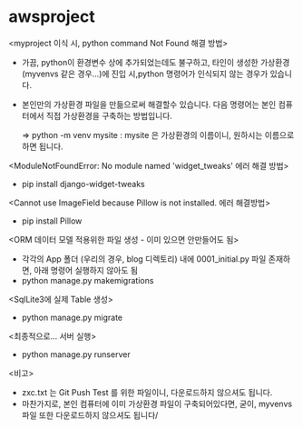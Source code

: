 # awsproject

<myproject 이식 시, python command Not Found 해결 방법>
- 가끔, python이 환경변수 상에 추가되었는데도 불구하고, 타인이 생성한 가상환경(myvenvs 같은 경우...)에 진입 시,python 명령어가 인식되지 않는 경우가 있습니다.
- 본인만의 가상환경 파일을 만듦으로써 해결할수 있습니다. 다음 명령어는 본인 컴퓨터에서 직접 가상환경을 구축하는 방법입니다. 
  
  => python -m venv mysite
    : mysite 은 가상환경의 이름이니, 원하시는 이름으로 하면 됩니다.   

<ModuleNotFoundError: No module named 'widget_tweaks' 에러 해결 방법>
- pip install django-widget-tweaks 

<Cannot use ImageField because Pillow is not installed. 에러 해결방법>
- pip install Pillow

<ORM 데이터 모델 적용위한 파일 생성 - 이미 있으면 안만들어도 됨>
- 각각의 App 폴더 (우리의 경우, blog 디렉토리) 내에 0001_initial.py 파일 존재하면, 아래 명령어 실행하지 않아도 됨
- python manage.py makemigrations

<SqlLite3에 실제 Table 생성>
- python manage.py migrate

<최종적으로... 서버 실행>
- python manage.py runserver 

<비고>
- zxc.txt 는 Git Push Test 를 위한 파일이니, 다운로드하지 않으셔도 됩니다.
- 마찬가지로, 본인 컴퓨터에 이미 가상환경 파일이 구축되어있다면, 굳이, myvenvs 파일 또한 다운로드하지 않으셔도 됩니다/ 
